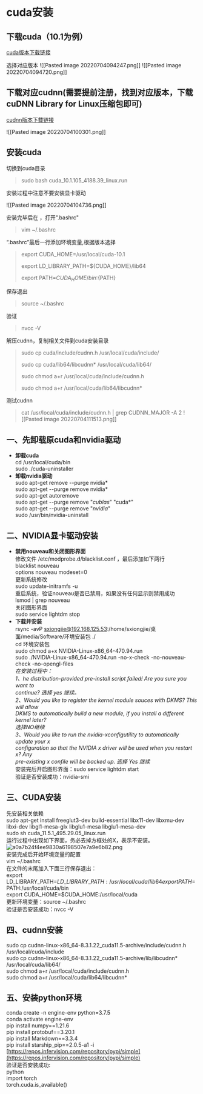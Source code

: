 # cuda安装
## 下载cuda（10.1为例）
[cuda版本下载链接](https://developer.nvidia.com/cuda-toolkit-archive)

选择对应版本
![[Pasted image 20220704094247.png]]
![[Pasted image 20220704094720.png]]

## 下载对应cudnn(需要提前注册，找到对应版本，下载cuDNN Library for Linux压缩包即可)
[cudnn版本下载链接](https://developer.nvidia.com/rdp/cudnn-archive)

![[Pasted image 20220704100301.png]]

## 安装cuda
切换到cuda目录
> sudo bash cuda_10.1.105_4188.39_linux.run

安装过程中注意不要安装显卡驱动

![[Pasted image 20220704104736.png]]

安装完毕后在 ，打开".bashrc"
> vim ~/.bashrc

“.bashrc”最后一行添加环境变量,根据版本选择

> export CUDA_HOME=/usr/local/cuda-10.1
> 
> export LD_LIBRARY_PATH=${CUDA_HOME}/lib64
> 
> export PATH=${CUDA_HOME}/bin:${PATH}

保存退出
> source ~/.bashrc

验证
> nvcc -V

解压cudnn，复制相关文件到cuda安装目录

> sudo cp cuda/include/cudnn.h /usr/local/cuda/include/ 
> 
> sudo cp cuda/lib64/libcudnn* /usr/local/cuda/lib64/ 
>
> sudo chmod a+r /usr/local/cuda/include/cudnn.h 
> 
> sudo chmod a+r /usr/local/cuda/lib64/libcudnn*

测试cudnn
> cat /usr/local/cuda/include/cudnn.h | grep CUDNN_MAJOR -A 2
![[Pasted image 20220704111513.png]]


## **一、先卸载原cuda和nvidia驱动**  
- **卸载cuda**  
cd /usr/local/cuda/bin  
sudo ./cuda-uninstaller  
- **卸载nvidia驱动**  
sudo apt-get remove --purge nvidia*  
sudo apt-get --purge remove nvidia*  
sudo apt-get autoremove  
sudo apt-get --purge remove "*cublas*" "cuda*"  
sudo apt-get --purge remove "*nvidia*"  
sudo /usr/bin/nvidia-uninstall  
## 二、NVIDIA显卡驱动安装  
- **禁用nouveau和关闭图形界面**  
修改文件 /etc/modprobe.d/blacklist.conf ，最后添加如下两行  
blacklist nouveau  
options nouveau modeset=0  
更新系统修改  
sudo update-initramfs -u  
重启系统，验证nouveau是否已禁用，如果没有任何显示则禁用成功  
lsmod | grep nouveau  
关闭图形界面  
sudo service lightdm stop  
- **下载并安装**  
rsync -avP sxiongjie@192.168.125.53:/home/sxiongjie/桌面/media/Software/环境安装包 ./  
cd 环境安装包  
sudo chmod a+x NVIDIA-Linux-x86_64-470.94.run  
sudo ./NVIDIA-Linux-x86_64-470.94.run -no-x-check -no-nouveau-check -no-opengl-files  
*在安装过程中：  
1、he distribution-provided pre-install script failed! Are you sure you want to  
continue? 选择 yes 继续。  
2、Would you like to register the kernel module souces with DKMS? This will allow  
DKMS to automatically build a new module, if you install a different kernel later?  
选择NO继续  
3、Would you like to run the nvidia-xconfigutility to automatically update your x  
configuration so that the NVIDIA x driver will be used when you restart x? Any  
pre-existing x confile will be backed up. 选择 Yes 继续*  
安装完后开启图形界面：sudo service lightdm start  
验证是否安装成功：nvidia-smi  
## 三、CUDA安装  
先安装相关依赖  
sudo apt-get install freeglut3-dev build-essential libx11-dev libxmu-dev libxi-dev libgl1-mesa-glx libglu1-mesa libglu1-mesa-dev  
sudo sh cuda_11.5.1_495.29.05_linux.run  
运行过程中出现如下界面，务必去掉方框处的X，表示不安装。  
![a0a7b24f4ee9830a6198507e7a9e6b82.png](file:///home/sxiongjie/.config/joplin-desktop/resources/c037dfb64a174f76b9a97505ef9f942a.png)  
安装完成后开始环境变量的配置  
vim ~/.bashrc  
在文件的末尾加入下面三行保存退出：  
export LD_LIBRARY_PATH=$LD\_LIBRARY\_PATH:/usr/local/cuda/lib64 export PATH=$PATH:/usr/local/cuda/bin  
export CUDA_HOME=$CUDA_HOME:/usr/local/cuda  
更新环境变量：source ~/.bashrc  
验证是否安装成功：nvcc -V  
## 四、cudnn安装  
sudo cp cudnn-linux-x86_64-8.3.1.22_cuda11.5-archive/include/cudnn.h /usr/local/cuda/include  
sudo cp cudnn-linux-x86_64-8.3.1.22_cuda11.5-archive/lib/libcudnn* /usr/local/cuda/lib64/  
sudo chmod a+r /usr/local/cuda/include/cudnn.h  
sudo chmod a+r /usr/local/cuda/lib64/libcudnn*  
## 五、安装python环境  
conda create -n engine-env python=3.7.5  
conda activate engine-env  
pip install numpy==1.21.6  
pip install protobuf==3.20.1  
pip install Markdown==3.3.4  
pip install starship_pip==2.0.5-a1 -i [https://repos.infervision.com/repository/pypi/simple](https://repos.infervision.com/repository/pypi/simple)  
验证是否安装成功:  
python  
import torch  
torch.cuda.is_available()